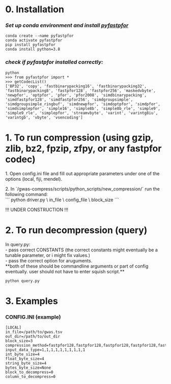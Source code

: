# 0. Installation

### *Set up conda environment and install [pyfastpfor](https://github.com/searchivarius/PyFastPFor)*
````
conda create --name pyfastpfor
conda activate pyfastpfor
pip install pyfastpfor
conda install python=3.8
````
### *check if pyfastpfor installed correctly:*
````
python
>>> from pyfastpfor import *
>>> getCodecList()
['BP32', 'copy', 'fastbinarypacking16', 'fastbinarypacking32', 'fastbinarypacking8', 'fastpfor128', 'fastpfor256', 'maskedvbyte', 'newpfor', 'optpfor', 'pfor', 'pfor2008', 'simdbinarypacking', 'simdfastpfor128', 'simdfastpfor256', 'simdgroupsimple', 'simdgroupsimple_ringbuf', 'simdnewpfor', 'simdoptpfor', 'simdpfor', 'simdsimplepfor', 'simple16', 'simple8b', 'simple8b_rle', 'simple9', 'simple9_rle', 'simplepfor', 'streamvbyte', 'varint', 'varintg8iu', 'varintgb', 'vbyte', 'vsencoding']
````

# 1. To run compression (using gzip, zlib, bz2, fpzip, zfpy, or any fastpfor codec)
</p>1. Open config.ini file and fill out appropriate parameters under one of the options (local, fiji, mendel).<br>
</p>2. In `/gwas-compress/scripts/python_scripts/new_compression/` run the following command: <br>
```
python driver.py \
  in_file \
  config_file \
  block_size
```

!!! UNDER CONSTRUCTION !!!
# 2. To run decompression (query) 
</p>In query.py: <br>
- pass correct CONSTANTS (the correct constants might eventually be a tunable parameter, or i might fix values.)<br>
- pass the correct option for aruguments.<br>
**both of these should be commandline arguments or part of config eventually. user should not have to enter squish script.**<br>

```
python query.py
```

# 3. Examples

### CONFIG.INI (example)

```
[LOCAL]
in_file=/path/to/gwas.tsv
out_dir=/path/to/out_dir
block_size=3
compression_method=fastpfor128,fastpfor128,fastpfor128,fastpfor128,fastpfor128,fastpfor12
input_data_type=1,1,1,1,1,1,1,1,1,1
int_byte_size=4
float_byte_size=4
string_byte_size=4
bytes_byte_size=None
block_to_decompress=0
column_to_decompress=0


